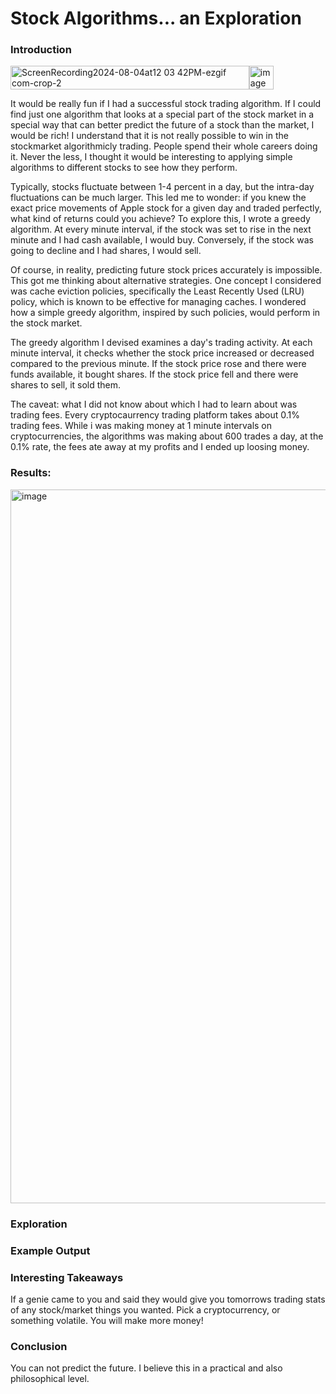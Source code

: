 # Stock Algorithms... an Exploration

### Introduction

<div style="display: flex; justify-content: space-between;">
  <img src="https://github.com/user-attachments/assets/b02eb091-0ee0-4202-ae1d-fd3bbb43bc3d" alt="ScreenRecording2024-08-04at12 03 42PM-ezgif com-crop-2" style="width: 100%;">
  <img src="https://github.com/user-attachments/assets/c97566bd-ff69-44cb-8d20-612819b984ad" alt="image" style="width: 32%;">
</div>

It would be really fun if I had a successful stock trading algorithm. If I could find just one algorithm that looks at a special part of the stock market in a special way that can better predict the future of a stock than the market, I would be rich! I understand that it is not really possible to win in the stockmarket algorithmicly trading. People spend their whole careers doing it. Never the less, I thought it would be interesting to applying simple algorithms to different stocks to see how they perform.


Typically, stocks fluctuate between 1-4 percent in a day, but the intra-day fluctuations can be much larger. This led me to wonder: if you knew the exact price movements of Apple stock for a given day and traded perfectly, what kind of returns could you achieve? To explore this, I wrote a greedy algorithm. At every minute interval, if the stock was set to rise in the next minute and I had cash available, I would buy. Conversely, if the stock was going to decline and I had shares, I would sell.

Of course, in reality, predicting future stock prices accurately is impossible. This got me thinking about alternative strategies. One concept I considered was cache eviction policies, specifically the Least Recently Used (LRU) policy, which is known to be effective for managing caches. I wondered how a simple greedy algorithm, inspired by such policies, would perform in the stock market.

The greedy algorithm I devised examines a day's trading activity. At each minute interval, it checks whether the stock price increased or decreased compared to the previous minute. If the stock price rose and there were funds available, it bought shares. If the stock price fell and there were shares to sell, it sold them.

The caveat: what I did not know about which I had to learn about was trading fees. Every cryptocaurrency trading platform takes about 0.1% trading fees. While i was making money at 1 minute intervals on cryptocurrencies, the algorithms was making about 600 trades a day, at the 0.1% rate, the fees ate away at my profits and I ended up loosing money.

### Results:
<img width="1142" alt="image" src="https://github.com/user-attachments/assets/630e3f2e-19cb-4828-a832-3444a21daf0d">


### Exploration

### Example Output


### Interesting Takeaways
If a genie came to you and said they would give you tomorrows trading stats of any stock/market things you wanted. Pick a cryptocurrency, or something volatile. You will make more money!

### Conclusion
You can not predict the future. I believe this in a practical and also philosophical level. 








<!--
![ScreenRecording2024-08-04at12 03 42PM-ezgif com-crop-2](https://github.com/user-attachments/assets/b02eb091-0ee0-4202-ae1d-fd3bbb43bc3d)
<img width="600" alt="image" src="https://github.com/user-attachments/assets/c97566bd-ff69-44cb-8d20-612819b984ad">
--!>


